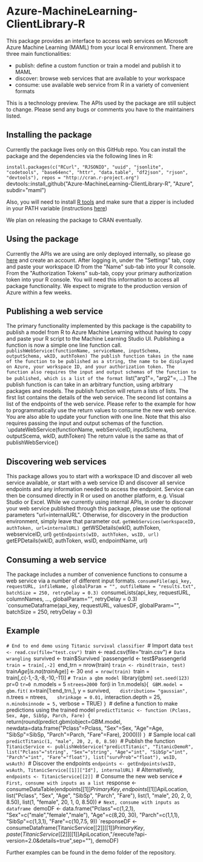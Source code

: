 # Azure-MachineLearning-ClientLibrary-R

This package provides an interface to access web services on Microsoft Azure Machine Learning (MAML) from your local R environment. There are three main functionalities:
- publish: define a custom function or train a model and publish it to MAML
- discover: browse web services that are available to your workspace
- consume: use available web service from R in a variety of convenient formats

This is a technology preview. The APIs used by the package are still subject to change. Please send any bugs or comments you have to the maintainers listed.

## Installing the package

Currently the package lives only on this GitHub repo. You can install the package and the dependencies via the following lines in R:

`install.packages(c("RCurl", "RJSONIO", "uuid", "jsonlite", "codetools", "base64enc", "httr", "data.table", "df2json", "rjson", "devtools"), repos = "http://cran.r-project.org")
`devtools::install_github("Azure-MachineLearning-ClientLibrary-R", "Azure", subdir="maml")

Also, you will need to install [R tools](https://cran.r-project.org/bin/windows/Rtools/) and make sure that a zipper is included in your PATH variable (instructions [here](http://stackoverflow.com/questions/29129681/create-zip-file-error-running-command-had-status-127))

We plan on releasing the package to CRAN eventually.


## Using the package

Currently the APIs we are using are only deployed internally, so please go [here](studio.azureml-int.net) and create an account. After logging in, under the "Settings" tab, copy and paste your workspace ID from the "Name" sub-tab into your R console. From the "Authorization Tokens" sub-tab, copy your primary authorization token into your R console. You will need this information to access all package functionality.
We expect to migrate to the production version of Azure within a few weeks.


## Publishing a web service

The primary functionality implemented by this package is the capability to publish a model from R to Azure Machine Learning without having to copy and paste your R script to the Machine Learning Studio UI. Publishing a function is now a simple one line function call.
`publishWebService(functionName, serviceName, inputSchema, outputSchema, wkID, authToken)
The publish function takes in the name of the function to be published as a string, the name to be displayed on Azure, your workspace ID, and your authorization token. The function also requires the input and output schemas of the function to be published, which is a list of the format
`list("arg1"=<type>, "arg2"=<type>, ...)
The publish function is can take in an arbitrary function, using arbitrary packages and models.
The publish function will return a lists of lists. The first list contains the details of the web service. The second list contains a list of the endpoints of the web service. Please refer to the example for how to programmatically use the return values to consume the new web service.
You are also able to update your function with one line. Note that this also requires passing the input and output schemas of the function.
`updateWebService(functionName, webServiceID, inputSchema, outputScema, wkID, authToken)
The return value is the same as that of publishWebService()


## Discovering web services

This package allows you to start with a workspace ID and discover all web service available, or start with a web service ID and discover all service endpoints and any information needed to access the endpoint. Service can then be consumed directly in R or used on another platform, e.g. Visual Studio or Excel.
While we currently using internal APIs, in order to discover your web service published through this package, please use the optional parameters "url=internalURL". Otherwise, for discovery in the production environment, simply leave that parameter out.
`getWebServices(workspaceID, authToken, url=internalURL)
`getWSDetails(wkID, authToken, webserviceID, url)
`getEndpoints(wID, authToken, wsID, url)
`getEPDetails(wkID, authToken, wsID, endpointName, url)


## Consuming a web service

The package includes a number of convenience functions to consume a web service via a number of different input formats.
`consumeFile(api_key, requestURL, infileName, globalParam = "", outfileName = "results.txt", batchSize = 250, retryDelay = 0.3)
`consumeLists(api_key, requestURL, columnNames, ..., globalParam="", retryDelay = 0.3)
`consumeDataframe(api_key, requestURL, valuesDF, globalParam="", batchSize = 250, retryDelay = 0.3)


## Example

`# End to end demo using Titanic survival classifier
`# Import data
`test <- read.csv(file="test.csv")
`train <- read.csv(file="train.csv")
`# Data wrangling
`survived <- train$Survived
`passengerId <- test$PassengerId
`train = train[,-2]
`end_trn = nrow(train)
`train <- rbind(train, test)
`train$Age[is.na(train$Age)] <- 30
`end = nrow(train)
`train = train[,c(-1,-3,-8,-10,-11)]
`# Train a gbm model
`library(gbm)
`set.seed(123)
`pr=0
`tr=0
`n.models = 5
`ntrees=2000
`for(i in 1:n.models){
`  GBM.model = gbm.fit(
`    x=train[1:end_trn,], y = survived,
`    distribution= "gaussian",
`    n.trees = ntrees,
`    shrinkage = 0.01,
`    interaction.depth = 25,
`    n.minobsinnode = 5,
`    verbose = TRUE)
`}
`# define a function to make predictions using the trained model
`predictTitanic <- function (Pclass, Sex, Age, SibSp, Parch, Fare) {
`  return(round(predict.gbm(object=GBM.model, newdata=data.frame("Pclass"=Pclass, "Sex"=Sex, "Age"=Age, "SibSp"=SibSp, "Parch"=Parch, "Fare"=Fare), 2000)))
`}
`# Sample local call
`predictTitanic(1, "male", 20, 2, 0, 8.50)
`# Publish the function
`TitanicService <- publishWebService("predictTitanic", "TitanicDemoR", list("Pclass"="string", "Sex"="string", "Age"="int", "SibSp"="int", "Parch"="int", "Fare"="float"), list("survProb"="float"), wsID, wsAuth)
`# Discover the endpoints
`endpoints <- getEndpoints(wsID, wsAuth, TitanicService[[1]]["Id"], internalURL)
`# Alternatively,
`endpoints <- TitanicService[[2]]
`# Consume the new web service
`# First, consume with inputs as a list
`response <- consumeDataTable(endpoints[[1]]$PrimaryKey, endpoints[[1]]$ApiLocation, list("Pclass", "Sex", "Age", "SibSp", "Parch", "Fare"), list(1, "male", 20, 2, 0, 8.50), list(1, "female", 20, 1, 0, 8.50))
`# Next, consume with inputs as dataframe
`demoDF <- data.frame("Pclass"=c(1,2,1), "Sex"=c("male","female","male"), "Age"=c(8,20, 30), "Parch"=c(1,1,1), "SibSp"=c(1,3,1), "Fare"=c(10,7.5, 9))
`responseDF <- consumeDataframe(TitanicService[[2]][[1]]$PrimaryKey, paste(TitanicService[[2]][[1]]$ApiLocation,"/execute?api-version=2.0&details=true",sep=""), demoDF)

Further examples can be found in the demo folder of the repository.